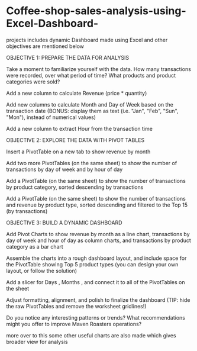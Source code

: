 # Coffee-shop-sales-analysis-using-Excel-Dashboard-
projects includes dynamic Dashboard made using Excel and other objectives are mentioned below 

OBJECTIVE 1: PREPARE THE DATA FOR ANALYSIS

Take a moment to familiarize yourself with the data. How many transactions were recorded, over what period of time? What products and product categories were sold?

Add a new column to calculate Revenue (price * quantity)

Add new columns to calculate Month and Day of Week based on the transaction date
(BONUS: display them as text (i.e. "Jan", "Feb", "Sun", "Mon"), instead of numerical values)

Add a new column to extract Hour from the transaction time


OBJECTIVE 2: EXPLORE THE DATA WITH PIVOT TABLES

Insert a PivotTable on a new tab to show revenue by month

Add two more PivotTables (on the same sheet) to show the number of transactions by day of week and by hour of day 

Add a PivotTable (on the same sheet) to show the number of transactions by product category, sorted descending by transactions

Add a PivotTable (on the same sheet) to show the number of transactions and revenue by product type, sorted descending and filtered to the Top 15 (by transactions)


OBJECTIVE 3: BUILD A DYNAMIC DASHBOARD

Add Pivot Charts to show revenue by month as a line chart, transactions by day of week and hour of day as column charts, and transactions by product category as a bar chart

Assemble the charts into a rough dashboard layout, and include space for the PivotTable showing Top 5 product types (you can design your own layout, or follow the solution)

Add a slicer for Days , Months , and connect it to all of the PivotTables on the sheet

Adjust formatting, alignment, and polish to finalize the dashboard (TIP: hide the raw PivotTables and remove the worksheet gridlines!)

Do you notice any interesting patterns or trends? What recommendations might you offer to improve Maven Roasters operations?



more over to this some other useful charts are also made which gives broader view for analysis


